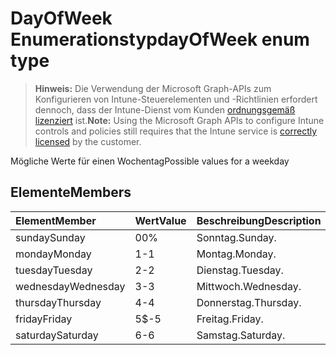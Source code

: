 # <a name="dayofweek-enum-type"></a><span data-ttu-id="1ca8b-101">DayOfWeek Enumerationstyp</span><span class="sxs-lookup"><span data-stu-id="1ca8b-101">dayOfWeek enum type</span></span>

> <span data-ttu-id="1ca8b-102">**Hinweis:** Die Verwendung der Microsoft Graph-APIs zum Konfigurieren von Intune-Steuerelementen und -Richtlinien erfordert dennoch, dass der Intune-Dienst vom Kunden [ordnungsgemäß lizenziert](https://go.microsoft.com/fwlink/?linkid=839381) ist.</span><span class="sxs-lookup"><span data-stu-id="1ca8b-102">**Note:** Using the Microsoft Graph APIs to configure Intune controls and policies still requires that the Intune service is [correctly licensed](https://go.microsoft.com/fwlink/?linkid=839381) by the customer.</span></span>

<span data-ttu-id="1ca8b-103">Mögliche Werte für einen Wochentag</span><span class="sxs-lookup"><span data-stu-id="1ca8b-103">Possible values for a weekday</span></span>
## <a name="members"></a><span data-ttu-id="1ca8b-104">Elemente</span><span class="sxs-lookup"><span data-stu-id="1ca8b-104">Members</span></span>
|<span data-ttu-id="1ca8b-105">Element</span><span class="sxs-lookup"><span data-stu-id="1ca8b-105">Member</span></span>|<span data-ttu-id="1ca8b-106">Wert</span><span class="sxs-lookup"><span data-stu-id="1ca8b-106">Value</span></span>|<span data-ttu-id="1ca8b-107">Beschreibung</span><span class="sxs-lookup"><span data-stu-id="1ca8b-107">Description</span></span>|
|:---|:---|:---|
|<span data-ttu-id="1ca8b-108">sunday</span><span class="sxs-lookup"><span data-stu-id="1ca8b-108">Sunday</span></span>|<span data-ttu-id="1ca8b-109">0</span><span class="sxs-lookup"><span data-stu-id="1ca8b-109">0%</span></span>|<span data-ttu-id="1ca8b-110">Sonntag.</span><span class="sxs-lookup"><span data-stu-id="1ca8b-110">Sunday.</span></span>|
|<span data-ttu-id="1ca8b-111">monday</span><span class="sxs-lookup"><span data-stu-id="1ca8b-111">Monday</span></span>|<span data-ttu-id="1ca8b-112">1</span><span class="sxs-lookup"><span data-stu-id="1ca8b-112">-1</span></span>|<span data-ttu-id="1ca8b-113">Montag.</span><span class="sxs-lookup"><span data-stu-id="1ca8b-113">Monday.</span></span>|
|<span data-ttu-id="1ca8b-114">tuesday</span><span class="sxs-lookup"><span data-stu-id="1ca8b-114">Tuesday</span></span>|<span data-ttu-id="1ca8b-115">2</span><span class="sxs-lookup"><span data-stu-id="1ca8b-115">-2</span></span>|<span data-ttu-id="1ca8b-116">Dienstag.</span><span class="sxs-lookup"><span data-stu-id="1ca8b-116">Tuesday.</span></span>|
|<span data-ttu-id="1ca8b-117">wednesday</span><span class="sxs-lookup"><span data-stu-id="1ca8b-117">Wednesday</span></span>|<span data-ttu-id="1ca8b-118">3</span><span class="sxs-lookup"><span data-stu-id="1ca8b-118">-3</span></span>|<span data-ttu-id="1ca8b-119">Mittwoch.</span><span class="sxs-lookup"><span data-stu-id="1ca8b-119">Wednesday.</span></span>|
|<span data-ttu-id="1ca8b-120">thursday</span><span class="sxs-lookup"><span data-stu-id="1ca8b-120">Thursday</span></span>|<span data-ttu-id="1ca8b-121">4</span><span class="sxs-lookup"><span data-stu-id="1ca8b-121">-4</span></span>|<span data-ttu-id="1ca8b-122">Donnerstag.</span><span class="sxs-lookup"><span data-stu-id="1ca8b-122">Thursday.</span></span>|
|<span data-ttu-id="1ca8b-123">friday</span><span class="sxs-lookup"><span data-stu-id="1ca8b-123">Friday</span></span>|<span data-ttu-id="1ca8b-124">5</span><span class="sxs-lookup"><span data-stu-id="1ca8b-124">$-5</span></span>|<span data-ttu-id="1ca8b-125">Freitag.</span><span class="sxs-lookup"><span data-stu-id="1ca8b-125">Friday.</span></span>|
|<span data-ttu-id="1ca8b-126">saturday</span><span class="sxs-lookup"><span data-stu-id="1ca8b-126">Saturday</span></span>|<span data-ttu-id="1ca8b-127">6</span><span class="sxs-lookup"><span data-stu-id="1ca8b-127">-6</span></span>|<span data-ttu-id="1ca8b-128">Samstag.</span><span class="sxs-lookup"><span data-stu-id="1ca8b-128">Saturday.</span></span>|








